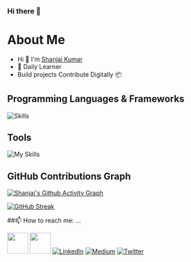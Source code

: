 ### Hi there 👋

# About Me
* Hi 👋 I'm [Shanjai Kumar](https://shanjai-profiles.onrender.com/)
* 🖖 Daily Learner
* Build projects Contribute Digitally 📦

## Programming Languages & Frameworks
![Skills](https://skills.thijs.gg/icons?i=c,py,java,js,html,css,mysql,,flask,sqlite,,express,nodejs)

## Tools
![My Skills](https://skills.thijs.gg/icons?i=git,github,linux,arduino,raspberrypi,autocad,bootstrap,codepen,visualstudio,vscode,eclipse)

## GitHub Contributions Graph
[![Shanjai's Github Activity Graph](https://github-readme-activity-graph.vercel.app/graph?username=sAnju3888&theme=github-dark)](https://github.com/sAnju3888)
 
[![GitHub Streak](https://github-readme-streak-stats.herokuapp.com?user=sAnju3888&theme=dark)](https://git.io/streak-stats)



##📫 How to reach me: ...

<a href="https://sAnju3888.github.io/shanjai/"><img height="48" width="48" src="https://cdn3d.iconscout.com/3d/premium/thumb/web-browser-4165162-3457172.png" ></a>
<a href="mailto:shanjaivm@gmail.com"><img height="48" width="48" src="https://i.ibb.co/vD0fmh5/iconizer-icons8-gmail.png" ></a>
<a href="https://www.linkedin.com/in/shanjayvm/">![LinkedIn](https://skills.thijs.gg/icons?i=linkedin)</a>
<a href="https://www.medium.com/@shanjaikumar0001/">![Medium](https://skills.thijs.gg/icons?i=medium)</a>
<a href="https://www.medium.com/@shanjaikumar0001/" class="text-underline font-size-sm" target="_blank"> 
<a href="https://iconscout.com/contributors/enamostudios" class="text-underline font-size-sm" target="_blank"></a> </a>
<a href="https://twitter.com/Shanjai_007">![Twitter](https://skills.thijs.gg/icons?i=twitter)</a>




<!--
**sAnju3888/sAnju3888** is a ✨ _special_ ✨ repository because its `README.md` (this file) appears on your GitHub profile.

Here are some ideas to get you started:

- 🔭 I’m currently working on ...
- 🌱 I’m currently learning ...
- 👯 I’m looking to collaborate on ...
- 🤔 I’m looking for help with ...
- 💬 Ask me about ...
- 📫 How to reach me: ...
- 😄 Pronouns: ...
- ⚡ Fun fact: ...
-->
